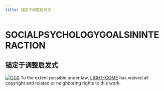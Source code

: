 ```yaml
---
title: 锚定于调整启发式
---
```



# SOCIALPSYCHOLOGYGOALSININTERACTION

## 锚定于调整启发式


[![CC0](http://mirrors.creativecommons.org/presskit/buttons/88x31/svg/cc-zero.svg)](https://creativecommons.org/publicdomain/zero/1.0/)
To the extent possible under law, [LIGHT-COME](https://github.com/light-come) has waived all copyright and related or neighboring rights to this work.
